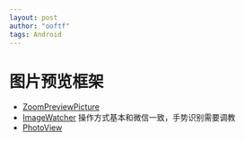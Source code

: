 ```yaml
---
layout: post
author: "ooftf"
tags: Android
---
```



# 图片预览框架
* [ZoomPreviewPicture](https://github.com/yangchaojiang/ZoomPreviewPicture)
* [ImageWatcher](https://github.com/iielse/ImageWatcher)  操作方式基本和微信一致，手势识别需要调教
* [PhotoView](https://github.com/bm-x/PhotoView)